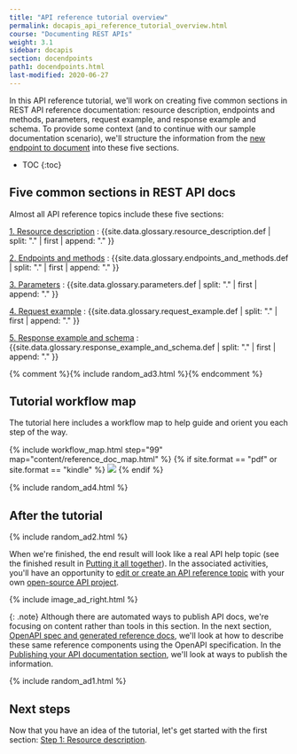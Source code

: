 ```yaml
---
title: "API reference tutorial overview"
permalink: docapis_api_reference_tutorial_overview.html
course: "Documenting REST APIs"
weight: 3.1
sidebar: docapis
section: docendpoints
path1: docendpoints.html
last-modified: 2020-06-27
---
```


In this API reference tutorial, we'll work on creating five common sections in REST API reference documentation: resource description, endpoints and methods, parameters, request example, and response example and schema. To provide some context (and to continue with our sample documentation scenario), we'll structure the information from the [new endpoint to document](docapis_new_endpoint_to_doc.html#surf_report_api) into these five sections.

* TOC
{:toc}

## Five common sections in REST API docs

Almost all API reference topics include these five sections:

[1. Resource description](docapis_resource_descriptions.html)
:  {{site.data.glossary.resource_description.def | split: "." | first | append: "." }}

[2. Endpoints and methods](docapis_resource_endpoints.html)
: {{site.data.glossary.endpoints_and_methods.def | split: "." | first | append: "." }}

[3. Parameters](docapis_doc_parameters.html)
: {{site.data.glossary.parameters.def | split: "." | first | append: "." }}

[4. Request example](docapis_doc_sample_requests.html)
: {{site.data.glossary.request_example.def | split: "." | first | append: "." }}

[5. Response example and schema](docapis_doc_sample_responses_and_schema.html)
: {{site.data.glossary.response_example_and_schema.def | split: "." | first | append: "." }}

{% comment %}{% include random_ad3.html %}{% endcomment %}

## Tutorial workflow map

The tutorial here includes a workflow map to help guide and orient you each step of the way.

<div style="margin-top:15px; margin-bottom: 15px;">
{% include workflow_map.html step="99" map="content/reference_doc_map.html"  %}
{% if site.format == "pdf" or site.format == "kindle" %}
<a class="noExtIcon" href="docapis_resource_descriptions.html"><img src="{{site.media}}/openapistep1.png"/></a>
{% endif %}
</div>

{% include random_ad4.html %}

## After the tutorial

{% include random_ad2.html %}

When we're finished, the end result will look like a real API help topic (see the finished result in [Putting it all together](docapis_finished_doc_result.html)). In the associated activities, you'll have an opportunity to [edit or create an API reference topic](docapis_api_reference_activity.html) with your own [open-source API project](docapis_find_open_source_project.html).

{% include image_ad_right.html %}

{: .note}
Although there are automated ways to publish API docs, we're focusing on content rather than tools in this section. In the next section, [OpenAPI spec and generated reference docs](restapispecifications.html), we'll look at how to describe these same reference components using the OpenAPI specification. In the [Publishing your API documentation section](publishingapis.html), we'll look at ways to publish the information.

{% include random_ad1.html %}

## Next steps

Now that you have an idea of the tutorial, let's get started with the first section: [Step 1: Resource description](docapis_resource_descriptions.html).
